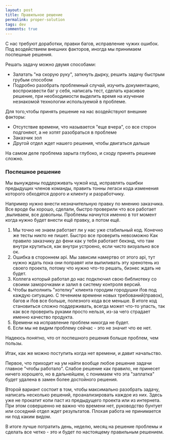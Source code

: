 ```yaml
--- 
layout: post 
title: Правильное решение
permalink: proper-solution
tags: dev
comments: true
---
```


С нас требуют доработки, правки багов, исправление чужих ошибок.
Под воздействием внешних факторов, иногда мы принимаем поспешные решения.

Решать задачу можно двумя способами:

- Залатать "на скорую руку", заткнуть дырку, решить задачу быстрым грубым способом
- Подробно разобрать проблемный случай, изучить документацию, воспроизвести баг у себя, написать тест, сделать красивое
решение, при необходимости выделить время на изучение незнакомой технологии используемой в проблеме.

Для того,чтобы принять решение на нас воздействуют внешние факторы:

- Отсутствие времени, что называется "еще вчера", со все сторон подгоняют, а не хотят разобраться в проблеме
- Заказчик зол
- Другой отдел ждет нашего решения, чтобы двигаться дальше

На самом деле проблема зарыта глубоко, и сходу принять решение сложно.

### Поспешное решение

Мы вынуждены поддерживать чужой код, исправлять ошибки предыдущих членов команды, 
править тонны легаси кода изменения которого обходятся дорого и клиенту и разработчику.

Например нужно внести незначительную правку по мнению заказчика. 
Все вроде бы хорошо, сделали, быстро проверили что все работает ,выливаем, все довольны. 
Проблемы начнутся именно в тот момент когда нужно будет внести ещё правку, а потом ещё.

1. Мы точно не знаем работает ли у нас уже стабильный код. Конечно же тесты никто не пишет. Быстро все проверить невозможно
Как правило заказчику до фени как у тебя работает бекэнд, что там внутри крутиться, как внутри устроено, если чисто визуально все ок.
2. Ошибка в стороннем api. Мы зависим намертво от этого api, тут нужно ждать пока они поправят или выпиливать эту хренотень из своего проекта, потому что
нужно что-то решать, бизнес ждать не будет.
3. Коллега который работал до нас подключил свою библиотеку со своими заморочками и залил в систему контроля версий.
4. Чтобы выполнить "хотелку" клиента городим городушки ifов под каждую ситуацию.
С течением времени новых требований(правок), багов и ifов все больше, полезного кода все меньше. 
В итоге код становиться сложно поддерживать, всегда может что-то упасть, так как все проверить руками просто нельзя,
из-за чего страдает именно качество продукта.
5. Времени на исправление проблем никогда не будет.
6. Если мы не видим проблему сейчас - это не значит что ее нет.

Надеюсь понятно, что от поспешного решения больше проблем, чем пользы.

Итак, как же можно поступить когда нет времени, и давит начальство.

Первое, что приходит на ум найти вообще любое решение задачи главное "чтобы работало". 
Слабое решение как правило, не принесет ничего хорошего, но в дальнейшем, с понимаем что эта "заплатка" будет удалена
в замен более достойного решения.

Второй вариант состоит в том, чтобы максимально разобрать задачу, написать несколько решений, проанализировать каждое из
них. Здесь уже не прокатит копи паст из предыдущего проекта или из интернета. При этом совершенно не важно что времени нет,
руководство бунтует или соседний отдел ждет результатов. Плохая работа не принимается ни под каким видом. 

В итоге лучше потратить день, неделю, месяц на решение проблемы и сделать все четко - это и будет по настоящему правильным решением.
   


 



